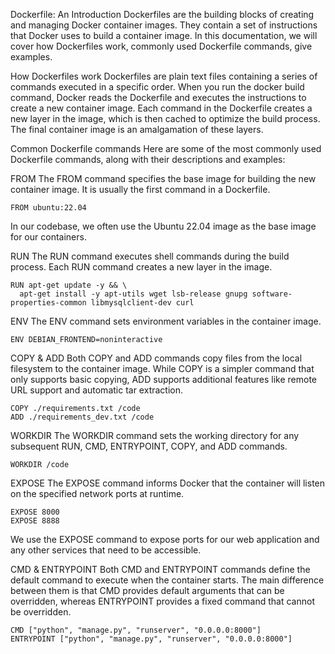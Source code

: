 Dockerfile: An Introduction
Dockerfiles are the building blocks of creating and managing Docker container images. They contain a set of instructions that Docker uses to build a container image. In this documentation, we will cover how Dockerfiles work, commonly used Dockerfile commands, give examples.

How Dockerfiles work
Dockerfiles are plain text files containing a series of commands executed in a specific order. When you run the docker build command, Docker reads the Dockerfile and executes the instructions to create a new container image. Each command in the Dockerfile creates a new layer in the image, which is then cached to optimize the build process. The final container image is an amalgamation of these layers.

Common Dockerfile commands
Here are some of the most commonly used Dockerfile commands, along with their descriptions and examples:

FROM
The FROM command specifies the base image for building the new container image. It is usually the first command in a Dockerfile.

```
FROM ubuntu:22.04
```

In our codebase, we often use the Ubuntu 22.04 image as the base image for our containers.

RUN
The RUN command executes shell commands during the build process. Each RUN command creates a new layer in the image.

```
RUN apt-get update -y && \
  apt-get install -y apt-utils wget lsb-release gnupg software-properties-common libmysqlclient-dev curl
```

ENV
The ENV command sets environment variables in the container image.

```
ENV DEBIAN_FRONTEND=noninteractive
```

COPY & ADD
Both COPY and ADD commands copy files from the local filesystem to the container image. While COPY is a simpler command that only supports basic copying, ADD supports additional features like remote URL support and automatic tar extraction.

```
COPY ./requirements.txt /code
ADD ./requirements_dev.txt /code
```

WORKDIR
The WORKDIR command sets the working directory for any subsequent RUN, CMD, ENTRYPOINT, COPY, and ADD commands.

```
WORKDIR /code
```

EXPOSE
The EXPOSE command informs Docker that the container will listen on the specified network ports at runtime.

```
EXPOSE 8000
EXPOSE 8888
```

We use the EXPOSE command to expose ports for our web application and any other services that need to be accessible.

CMD & ENTRYPOINT
Both CMD and ENTRYPOINT commands define the default command to execute when the container starts. The main difference between them is that CMD provides default arguments that can be overridden, whereas ENTRYPOINT provides a fixed command that cannot be overridden.

```
CMD ["python", "manage.py", "runserver", "0.0.0.0:8000"]
ENTRYPOINT ["python", "manage.py", "runserver", "0.0.0.0:8000"]
```
